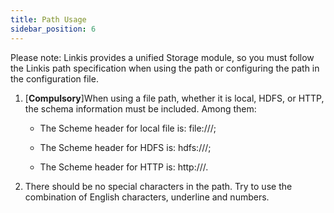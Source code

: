 ```yaml
---
title: Path Usage
sidebar_position: 6
---
```


Please note: Linkis provides a unified Storage module, so you must follow the Linkis path specification when using the path or configuring the path in the configuration file.



1. [**Compulsory**]When using a file path, whether it is local, HDFS, or HTTP, the schema information must be included. Among them:

    - The Scheme header for local file is: file:///;

    - The Scheme header for HDFS is: hdfs:///;

    - The Scheme header for HTTP is: http:///.



2. There should be no special characters in the path. Try to use the combination of English characters, underline and numbers.
